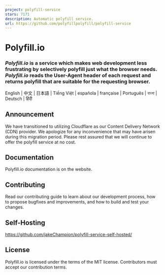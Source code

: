 ```yaml
---
project: polyfill-service
stars: 7171
description: Automatic polyfill service.
url: https://github.com/polyfillpolyfill/polyfill-service
---
```


Polyfill.io
===========

### _Polyfill.io_ is a service which makes web development less frustrating by selectively polyfill just what the browser needs. _Polyfill.io_ reads the User-Agent header of each request and returns polyfill that are suitable for the requesting browser.

English | 中文 | 日本語 | Tiếng Việt | española | française | Português | বাংলা | Deutsch | हिंदी

Announcement
------------

We have transitioned to utilizing Cloudflare as our Content Delivery Network (CDN) provider. We apologize for any inconvenience that may have arisen during this migration period. Please rest assured that we will continue to offer the polyfill service at no cost.

Documentation
-------------

Polyfill.io documentation is on the website.

Contributing
------------

Read our contributing guide to learn about our development process, how to propose bugfixes and improvements, and how to build and test your changes.

Self-Hosting
------------

https://github.com/jakeChampion/polyfill-service-self-hosted/

License
-------

Polyfill.io is licensed under the terms of the MIT license. Contributors must accept our contribution terms.
